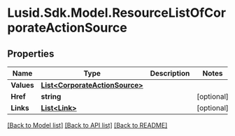 # Lusid.Sdk.Model.ResourceListOfCorporateActionSource
## Properties

Name | Type | Description | Notes
------------ | ------------- | ------------- | -------------
**Values** | [**List&lt;CorporateActionSource&gt;**](CorporateActionSource.md) |  | 
**Href** | **string** |  | [optional] 
**Links** | [**List&lt;Link&gt;**](Link.md) |  | [optional] 

[[Back to Model list]](../README.md#documentation-for-models) [[Back to API list]](../README.md#documentation-for-api-endpoints) [[Back to README]](../README.md)

